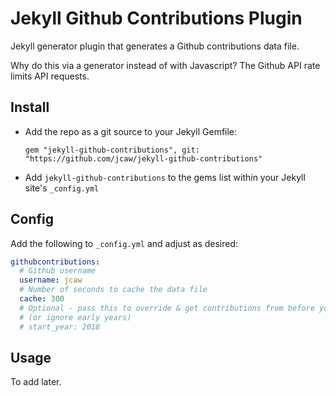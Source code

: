 # Jekyll Github Contributions Plugin

Jekyll generator plugin that generates a Github contributions data file.

Why do this via a generator instead of with Javascript? The Github API rate limits API requests.

## Install

* Add the repo as a git source to your Jekyll Gemfile: 
  ```Gemfile
  gem "jekyll-github-contributions", git: "https://github.com/jcaw/jekyll-github-contributions"
  ```
* Add `jekyll-github-contributions` to the gems list within your Jekyll site's `_config.yml`

## Config

Add the following to `_config.yml` and adjust as desired:

```yml
githubcontributions:
  # Github username
  username: jcaw
  # Number of seconds to cache the data file
  cache: 300
  # Optional - pass this to override & get contributions from before you joined 
  # (or ignore early years)
  # start_year: 2018
```

## Usage

To add later.
